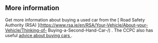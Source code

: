 ##  More information

Get more information about buying a used car from the [ Road Safety Authority
(RSA) ](https://www.rsa.ie/en/RSA/Your-Vehicle/About-your-Vehicle/Thinking-of-
Buying-a-Second-Hand-Car-/) . The CCPC also has useful [ advice about buying
cars ](https://www.ccpc.ie/consumers/cars) .
